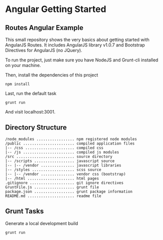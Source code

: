 # Angular Getting Started #

## Routes Angular Example ##


This small repository shows the very basics about getting started with AngularJS Routes. It includes AngularJS library v1.0.7 and Bootstrap Directives for AngularJS (no JQuery).

To run the project, just make sure you have NodeJS and Grunt-cli installed on your machine.

Then, install the dependencies of this project

    npm install

Last, run the default task

    grunt run

And visit localhost:3001.


## Directory Structure ##

	/node_modules ................. npm registered node modules
	/public ....................... compiled application files
	|-- /css ...................... compiled css
	|-- /js ....................... compiled js modules
	/src .......................... source directory
	|-- /scripts .................. javascript source
	|-- |-- /vendor ............... javascript libraries
	|-- /styles ................... scss source
	|-- |-- /vendor ............... vendor css (bootstrap)
	|-- /html ..................... html pages
	.gitignore .................... git ignore directives
	GruntFile.js .................. grunt file
	package.json .................. grunt package information
	README.md ..................... readme file


## Grunt Tasks ##
 
Generate a local development build

    grunt run
